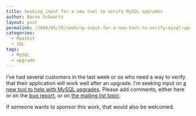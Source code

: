 ```yaml
---
title: Seeking input for a new tool to verify MySQL upgrades
author: Baron Schwartz
layout: post
permalink: /2009/05/29/seeking-input-for-a-new-tool-to-verify-mysql-upgrades/
categories:
  - Maatkit
  - SQL
tags:
  - MySQL
  - upgrade
---
```

I&#8217;ve had several customers in the last week or so who need a way to verify that their application will work well after an upgrade. I&#8217;m seeking input on [a new tool to help with MySQL upgrades][1]. Please add comments, either here or on the [bug report][1], or on [the mailing list topic][2].

If someone wants to sponsor this work, that would also be welcomed.

 [1]: http://code.google.com/p/maatkit/issues/detail?id=422
 [2]: http://groups.google.com/group/maatkit-discuss/browse_thread/thread/49f4564111c78a2f
